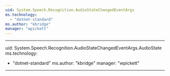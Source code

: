 ```yaml
---
uid: System.Speech.Recognition.AudioStateChangedEventArgs
ms.technology: 
  - "dotnet-standard"
ms.author: "kbridge"
manager: "wpickett"
---
```


---
uid: System.Speech.Recognition.AudioStateChangedEventArgs.AudioState
ms.technology: 
  - "dotnet-standard"
ms.author: "kbridge"
manager: "wpickett"
---
